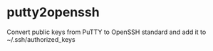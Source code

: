 # putty2openssh
Convert public keys from PuTTY to OpenSSH standard and add it to ~/.ssh/authorized_keys
